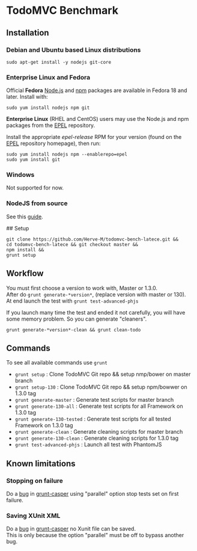 # TodoMVC Benchmark

## Installation

### Debian and Ubuntu based Linux distributions

```text
sudo apt-get install -y nodejs git-core
```

### Enterprise Linux and Fedora

Official **Fedora** [Node.js](https://apps.fedoraproject.org/packages/nodejs) and [npm](https://apps.fedoraproject.org/packages/npm) packages are available in Fedora 18 and later.  Install with:

```text
sudo yum install nodejs npm git
```

**Enterprise Linux** (RHEL and CentOS) users may use the Node.js and npm packages from the [EPEL](https://fedoraproject.org/wiki/EPEL) repository.

Install the appropriate *epel-release* RPM for your version (found on the [EPEL](https://fedoraproject.org/wiki/EPEL) repository homepage), then run:

```text
sudo yum install nodejs npm --enablerepo=epel
sudo yum install git
```
### Windows

Not supported for now.

### NodeJS from source

See this [guide](https://github.com/joyent/node/wiki/Installing-Node.js-via-package-manager).

## Setup

```
git clone https://github.com/Herve-M/todomvc-bench-latece.git &&
cd todomvc-bench-latece && git checkout master &&
npm install &&
grunt setup
```
## Workflow

You must first choose a version to work with, Master or 1.3.0.  
After do `grunt generate-*version*`, (replace version with master or 130).  
At end launch the test with `grunt test-advanced-phjs`  

If you launch many time the test and ended it not carefully, you will have
some memory problem. So you can generate "cleaners".

`grunt generate-*version*-clean && grunt clean-todo`

## Commands

To see all available commands use `grunt`

* `grunt setup` : Clone TodoMVC Git repo && setup nmp/bower on master branch
* `grunt setup-130` : Clone TodoMVC Git repo && setup npm/bowwer on 1.3.0 tag
* `grunt generate-master` : Generate test scripts for master branch
* `grunt generate-130-all` : Generate test scripts for all Framework on 1.3.0 tag
* `grunt generate-130-tested` : Generate test scripts for all tested Framework on 1.3.0 tag
* `grunt generate-clean` : Generate cleaning scripts for master branch
* `grunt generate-130-clean` : Generate cleaning scripts for 1.3.0 tag
* `grunt test-advanced-phjs` : Launch all test with PhantomJS

## Known limitations

### Stopping on failure
Do a [bug](https://github.com/iamchrismiller/grunt-casper/issues/56) in
[grunt-casper](https://github.com/iamchrismiller/grunt-casper) using "parallel" option
stop tests set on first failure.

### Saving XUnit XML
Do a [bug](https://github.com/iamchrismiller/grunt-casper/issues/68) in [grunt-casper](https://github.com/iamchrismiller/grunt-casper) no Xunit file can be saved.  
This is only because the option "parallel" must be off to bypass another bug.
